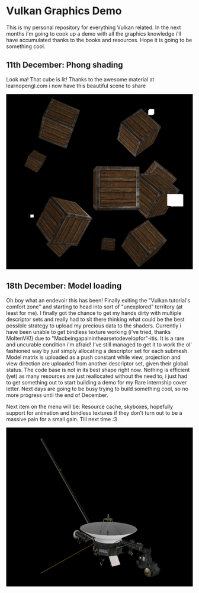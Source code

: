# Vulkan Graphics Demo

This is my personal repository for everything Vulkan related. In the next months i'm going to cook up a demo with all the graphics
knowledge i'll have accumulated thanks to the books and resources. Hope it is going to be something cool.

## 11th December: Phong shading
Look ma! That cube is lit!
Thanks to the awesome material at learnopengl.com i now have this beautiful scene to share

![Alt text](/screenshots/shiny_cubes.png?raw=true "shiny cubes")

## 18th December: Model loading
Oh boy what an endevoir this has been! Finally exiting the "Vulkan tutorial's comfort zone" and starting to head into sort of "unexplored" territory (at least for me).
I finally got the chance to get my hands dirty with multiple descriptor sets and really had to sit there thinking what could be the best possible strategy to upload
my precious data to the shaders. Currently i have been unable to get bindless texture working (i've tried, thanks MoltenVK!) due to "Macbeingapaininthearsetodevelopfor"-itis.
It is a rare and uncurable condition i'm afraid!
I've still managed to get it to work the ol' fashioned way by just simply allocating a descriptor set for each submesh.
Model matrix is uploaded as a push constant while view, projection and view direction are uploaded from another descriptor set, given their global status.
The code base is not in its best shape right now. Nothing is efficient (yet) as many resources are just reallocated without the need to, i just had to get something out to
start building a demo for my Rare internship cover letter.
Next days are going to be busy trying to build something cool, so no more progress until the end of December.

Next item on the menu will be: Resource cache, skyboxes, hopefully support for animation and bindless textures if they don't turn out to be a massive pain for a small gain.
Till next time :3 

![Alt text](/screenshots/voyager.png?raw=true "voyager.gltf model")
